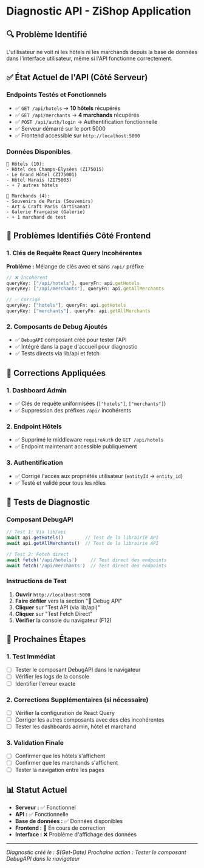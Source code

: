 # Diagnostic API - ZiShop Application

## 🔍 Problème Identifié
L'utilisateur ne voit ni les hôtels ni les marchands depuis la base de données dans l'interface utilisateur, même si l'API fonctionne correctement.

## ✅ État Actuel de l'API (Côté Serveur)

### Endpoints Testés et Fonctionnels
- ✅ `GET /api/hotels` → **10 hôtels** récupérés
- ✅ `GET /api/merchants` → **4 marchands** récupérés
- ✅ `POST /api/auth/login` → Authentification fonctionnelle
- ✅ Serveur démarré sur le port 5000
- ✅ Frontend accessible sur `http://localhost:5000`

### Données Disponibles
```
🏨 Hôtels (10):
- Hôtel des Champs-Élysées (ZI75015)
- Le Grand Hôtel (ZI75001)
- Hôtel Marais (ZI75003)
- + 7 autres hôtels

🏪 Marchands (4):
- Souvenirs de Paris (Souvenirs)
- Art & Craft Paris (Artisanat)
- Galerie Française (Galerie)
- + 1 marchand de test
```

## 🐛 Problèmes Identifiés Côté Frontend

### 1. Clés de Requête React Query Incohérentes
**Problème :** Mélange de clés avec et sans `/api/` préfixe
```typescript
// ❌ Incohérent
queryKey: ["/api/hotels"], queryFn: api.getHotels
queryKey: ["/api/merchants"], queryFn: api.getAllMerchants

// ✅ Corrigé
queryKey: ["hotels"], queryFn: api.getHotels
queryKey: ["merchants"], queryFn: api.getAllMerchants
```

### 2. Composants de Debug Ajoutés
- ✅ `DebugAPI` composant créé pour tester l'API
- ✅ Intégré dans la page d'accueil pour diagnostic
- ✅ Tests directs via lib/api et fetch

## 🔧 Corrections Appliquées

### 1. Dashboard Admin
- ✅ Clés de requête uniformisées (`["hotels"]`, `["merchants"]`)
- ✅ Suppression des préfixes `/api/` incohérents

### 2. Endpoint Hôtels
- ✅ Supprimé le middleware `requireAuth` de `GET /api/hotels`
- ✅ Endpoint maintenant accessible publiquement

### 3. Authentification
- ✅ Corrigé l'accès aux propriétés utilisateur (`entityId` → `entity_id`)
- ✅ Testé et validé pour tous les rôles

## 🧪 Tests de Diagnostic

### Composant DebugAPI
```typescript
// Test 1: Via lib/api
await api.getHotels()        // Test de la librairie API
await api.getAllMerchants()  // Test de la librairie API

// Test 2: Fetch direct
await fetch('/api/hotels')     // Test direct des endpoints
await fetch('/api/merchants')  // Test direct des endpoints
```

### Instructions de Test
1. **Ouvrir** `http://localhost:5000`
2. **Faire défiler** vers la section "🐛 Debug API"
3. **Cliquer** sur "Test API (via lib/api)"
4. **Cliquer** sur "Test Fetch Direct"
5. **Vérifier** la console du navigateur (F12)

## 🎯 Prochaines Étapes

### 1. Test Immédiat
- [ ] Tester le composant DebugAPI dans le navigateur
- [ ] Vérifier les logs de la console
- [ ] Identifier l'erreur exacte

### 2. Corrections Supplémentaires (si nécessaire)
- [ ] Vérifier la configuration de React Query
- [ ] Corriger les autres composants avec des clés incohérentes
- [ ] Tester les dashboards admin, hôtel et marchand

### 3. Validation Finale
- [ ] Confirmer que les hôtels s'affichent
- [ ] Confirmer que les marchands s'affichent
- [ ] Tester la navigation entre les pages

## 📊 Statut Actuel
- **Serveur :** ✅ Fonctionnel
- **API :** ✅ Fonctionnelle  
- **Base de données :** ✅ Données disponibles
- **Frontend :** 🔧 En cours de correction
- **Interface :** ❌ Problème d'affichage des données

---
*Diagnostic créé le : $(Get-Date)*
*Prochaine action : Tester le composant DebugAPI dans le navigateur*

